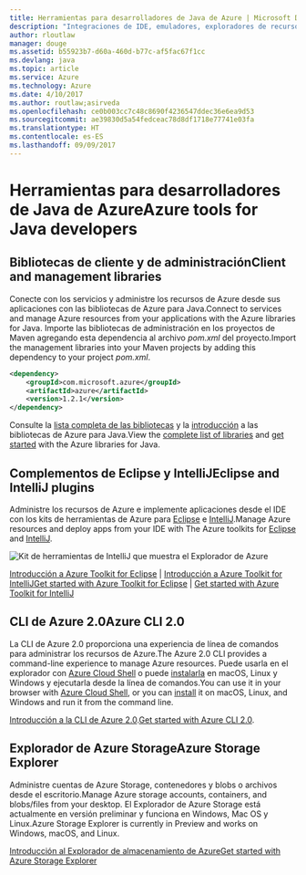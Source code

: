 ```yaml
---
title: Herramientas para desarrolladores de Java de Azure | Microsoft Docs
description: "Integraciones de IDE, emuladores, exploradores de recursos e interfaces de línea de comandos para desarrolladores de Java que trabajan con Azure."
author: rloutlaw
manager: douge
ms.assetid: b55923b7-d60a-460d-b77c-af5fac67f1cc
ms.devlang: java
ms.topic: article
ms.service: Azure
ms.technology: Azure
ms.date: 4/10/2017
ms.author: routlaw;asirveda
ms.openlocfilehash: ce0b003cc7c48c8690f4236547ddec36e6ea9d53
ms.sourcegitcommit: ae39830d5a54fedceac78d8df1718e77741e03fa
ms.translationtype: HT
ms.contentlocale: es-ES
ms.lasthandoff: 09/09/2017
---
```

# <a name="azure-tools-for-java-developers"></a><span data-ttu-id="f430f-103">Herramientas para desarrolladores de Java de Azure</span><span class="sxs-lookup"><span data-stu-id="f430f-103">Azure tools for Java developers</span></span>

## <a name="client-and-management-libraries"></a><span data-ttu-id="f430f-104">Bibliotecas de cliente y de administración</span><span class="sxs-lookup"><span data-stu-id="f430f-104">Client and management libraries</span></span>

<span data-ttu-id="f430f-105">Conecte con los servicios y administre los recursos de Azure desde sus aplicaciones con las bibliotecas de Azure para Java.</span><span class="sxs-lookup"><span data-stu-id="f430f-105">Connect to services and manage Azure resources from your applications with the Azure libraries for Java.</span></span> <span data-ttu-id="f430f-106">Importe las bibliotecas de administración en los proyectos de Maven agregando esta dependencia al archivo *pom.xml* del proyecto.</span><span class="sxs-lookup"><span data-stu-id="f430f-106">Import the management libraries into your Maven projects by adding this dependency to your project *pom.xml*.</span></span>

```XML
<dependency>
    <groupId>com.microsoft.azure</groupId>
    <artifactId>azure</artifactId>
    <version>1.2.1</version>
</dependency>
```

<span data-ttu-id="f430f-107">Consulte la [lista completa de las bibliotecas](java-sdk-azure-install.md) y la [introducción](java-sdk-azure-get-started.md) a las bibliotecas de Azure para Java.</span><span class="sxs-lookup"><span data-stu-id="f430f-107">View the [complete list of libraries](java-sdk-azure-install.md) and [get started](java-sdk-azure-get-started.md) with the Azure libraries for Java.</span></span>

## <a name="eclipse-and-intellij-plugins"></a><span data-ttu-id="f430f-108">Complementos de Eclipse y IntelliJ</span><span class="sxs-lookup"><span data-stu-id="f430f-108">Eclipse and IntelliJ plugins</span></span>

<span data-ttu-id="f430f-109">Administre los recursos de Azure e implemente aplicaciones desde el IDE con los kits de herramientas de Azure para [Eclipse](eclipse/azure-toolkit-for-eclipse.md) e [IntelliJ](intellij/azure-toolkit-for-intellij.md).</span><span class="sxs-lookup"><span data-stu-id="f430f-109">Manage Azure resources and deploy apps from your IDE with The Azure toolkits for [Eclipse](eclipse/azure-toolkit-for-eclipse.md) and [IntelliJ](intellij/azure-toolkit-for-intellij.md).</span></span>   

![Kit de herramientas de IntelliJ que muestra el Explorador de Azure](media/intelliJ-azure-explorer.png)

<span data-ttu-id="f430f-111">[Introducción a Azure Toolkit for Eclipse](https://docs.microsoft.com/azure/app-service-web/app-service-web-eclipse-create-hello-world-web-app) | [Introducción a Azure Toolkit for IntelliJ](https://docs.microsoft.com/azure/app-service-web/app-service-web-intellij-create-hello-world-web-app)</span><span class="sxs-lookup"><span data-stu-id="f430f-111">[Get started with Azure Toolkit for Eclipse](https://docs.microsoft.com/azure/app-service-web/app-service-web-eclipse-create-hello-world-web-app) | [Get started with Azure Toolkit for IntelliJ](https://docs.microsoft.com/azure/app-service-web/app-service-web-intellij-create-hello-world-web-app)</span></span> 

## <a name="azure-cli-20"></a><span data-ttu-id="f430f-112">CLI de Azure 2.0</span><span class="sxs-lookup"><span data-stu-id="f430f-112">Azure CLI 2.0</span></span>

<span data-ttu-id="f430f-113">La CLI de Azure 2.0 proporciona una experiencia de línea de comandos para administrar los recursos de Azure.</span><span class="sxs-lookup"><span data-stu-id="f430f-113">The Azure 2.0 CLI provides a command-line experience to manage Azure resources.</span></span> <span data-ttu-id="f430f-114">Puede usarla en el explorador con [Azure Cloud Shell](https://docs.microsoft.com/azure/cloud-shell/overview) o puede [instalarla](https://docs.microsoft.com/cli/azure/install-azure-cli) en macOS, Linux y Windows y ejecutarla desde la línea de comandos.</span><span class="sxs-lookup"><span data-stu-id="f430f-114">You can use it in your browser with [Azure Cloud Shell](https://docs.microsoft.com/azure/cloud-shell/overview), or you can [install](https://docs.microsoft.com/cli/azure/install-azure-cli) it on macOS, Linux, and Windows and run it from the command line.</span></span>

<span data-ttu-id="f430f-115">[Introducción a la CLI de Azure 2.0](https://docs.microsoft.com/cli/azure/get-started-with-azure-cli).</span><span class="sxs-lookup"><span data-stu-id="f430f-115">[Get started with Azure CLI 2.0](https://docs.microsoft.com/cli/azure/get-started-with-azure-cli).</span></span>

## <a name="azure-storage-explorer"></a><span data-ttu-id="f430f-116">Explorador de Azure Storage</span><span class="sxs-lookup"><span data-stu-id="f430f-116">Azure Storage Explorer</span></span> 

<span data-ttu-id="f430f-117">Administre cuentas de Azure Storage, contenedores y blobs o archivos desde el escritorio.</span><span class="sxs-lookup"><span data-stu-id="f430f-117">Manage Azure storage accounts, containers, and blobs/files from your desktop.</span></span> <span data-ttu-id="f430f-118">El Explorador de Azure Storage está actualmente en versión preliminar y funciona en Windows, Mac OS y Linux.</span><span class="sxs-lookup"><span data-stu-id="f430f-118">Azure Storage Explorer is currently in Preview and works on Windows, macOS, and Linux.</span></span>

[<span data-ttu-id="f430f-119">Introducción al Explorador de almacenamiento de Azure</span><span class="sxs-lookup"><span data-stu-id="f430f-119">Get started with Azure Storage Explorer</span></span>](https://docs.microsoft.com/azure/vs-azure-tools-storage-manage-with-storage-explorer)